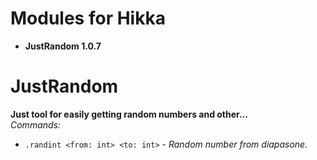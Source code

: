 # Modules for Hikka
<ul>
<li><b>JustRandom 1.0.7</b></li>
</ul>

# JustRandom
<b>Just tool for easily getting random numbers and other...</b><br />
<i>Commands:</i>
<ul>
<li><code>.randint &lt;from: int&gt; &lt;to: int&gt;</code> - <i>Random number from diapasone.</i></li>
</ul>
